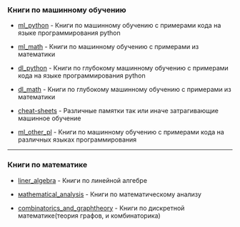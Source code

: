 ### Книги по машинному обучению

+ [ml_python](https://github.com/OldBonhart/dl-books/tree/master/ml_python) - Книги по машинному обучению с примерами кода на языке программирования python

+ [ml_math](https://github.com/OldBonhart/dl-books/tree/master/ml_math) -  Книги по машинному обучению с примерами из математики

+ [dl_python](https://github.com/OldBonhart/dl-books/tree/master/dl_python) - Книги по глубокому машинному обучению с примерами кода на языке программирования python

+ [dl_math](https://github.com/OldBonhart/dl-books/tree/master/dl_math) -  Книги по глубокому машинному обучению с примерами из математики

+ [cheat-sheets](https://github.com/OldBonhart/dl-books/tree/master/cheat-sheets) - Различные памятки так или иначе затрагивающие машинное обучение

+ [ml_other_pl](https://github.com/OldBonhart/ML-Books/tree/master/ml_other_pl) - Книги по машинному обучению с примерами кода на различных языках программирования

---

### Книги по математике 

+ [liner_algebra](https://github.com/OldBonhart/ML-Books/tree/master/liner_algebra) - Книги по линейной алгебре

+ [мathematical_analysis](https://github.com/OldBonhart/ML-Books/tree/master/%D0%BCathematical_analysis) - Книги по математическому анализу

+ [combinatorics_and_graphtheory](https://github.com/OldBonhart/ML-Books/tree/master/combinatorics_and_graphtheory) - Книги по дискретной математике(теория графов, и комбинаторика)
